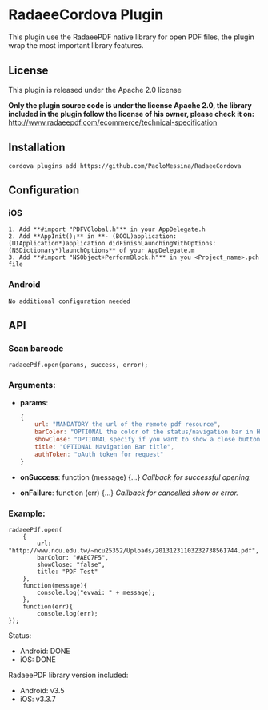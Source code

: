 # RadaeeCordova Plugin

This plugin use the RadaeePDF native library for open PDF files, the plugin wrap the most important library features.
    
## License

This plugin is released under the Apache 2.0 license

**Only the plugin source code is under the license Apache 2.0, the library included in the plugin follow the license of his owner, please check it on:**
http://www.radaeepdf.com/ecommerce/technical-specification

## Installation

    cordova plugins add https://github.com/PaoloMessina/RadaeeCordova
    
## Configuration

### iOS

	1. Add **#import "PDFVGlobal.h"** in your AppDelegate.h
	2. Add **AppInit();** in **- (BOOL)application:(UIApplication*)application didFinishLaunchingWithOptions:(NSDictionary*)launchOptions** of your AppDelegate.m
	3. Add **#import "NSObject+PerformBlock.h"** in you <Project_name>.pch file

### Android

	No additional configuration needed

## API

### Scan barcode

	radaeePdf.open(params, success, error);
	
### Arguments:

- **params**:

    ```javascript
    {
    	url: "MANDATORY the url of the remote pdf resource", 
		barColor: "OPTIONAL the color of the status/navigation bar in HEX format es: #AEC7F5", 
		showClose: "OPTIONAL specify if you want to show a close button, otherwise will be visible the bacj button default: true", 
		title: "OPTIONAL Navigation Bar title",
		authToken: "oAuth token for request"
    }
    ```

- **onSuccess**: function (message) {...} _Callback for successful opening._
- **onFailure**: function (err) {...} _Callback for cancelled show or error._

### Example:

	radaeePdf.open(
		{
			url: "http://www.ncu.edu.tw/~ncu25352/Uploads/20131231103232738561744.pdf", 
			barColor: "#AEC7F5", 
			showClose: "false", 
			title: "PDF Test"
		},
		function(message){ 
			console.log("evvai: " + message); 
		},
		function(err){ 
			console.log(err); 
	});

Status:

- Android: DONE
- iOS: DONE

RadaeePDF library version included:
- Android: v3.5
- iOS:     v3.3.7
